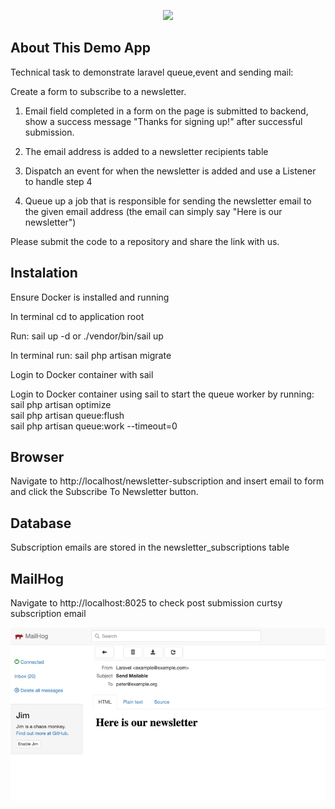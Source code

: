 <p align="center"><a href="https://laravel.com" target="_blank"><img src="https://raw.githubusercontent.com/laravel/art/master/logo-lockup/5%20SVG/2%20CMYK/1%20Full%20Color/laravel-logolockup-cmyk-red.svg" width="400"></a></p>



## About This Demo App

Technical task to demonstrate laravel queue,event and sending mail:

Create a form to subscribe to a newsletter.

1. Email field completed in a form on the page is submitted to backend, show a success message "Thanks for signing up!" after successful submission.

2. The email address is added to a newsletter recipients table

3. Dispatch an event for when the newsletter is added and use a Listener to handle step 4

4. Queue up a job that is responsible for sending the newsletter email to the given email address (the email can simply say "Here is our newsletter")

Please submit the code to a repository and share the link with us.


## Instalation

<p>Ensure Docker is installed and running</p>

<p>In terminal cd to application root</p>

<p>Run: sail up -d  or ./vendor/bin/sail up</p>
<p>In terminal run: sail php artisan migrate</p>

<p>Login to Docker container with sail</p>

<p>Login to Docker container using  sail to start the queue worker by running: <br/>sail php artisan optimize<br/>sail php artisan queue:flush<br/> sail php artisan queue:work --timeout=0</p>

## Browser
<p>Navigate to http://localhost/newsletter-subscription and insert email to form and click the Subscribe To Newsletter button. </p>

## Database
<p>Subscription emails are stored in the newsletter_subscriptions table</p>

## MailHog
<p>Navigate to http://localhost:8025 to check post submission curtsy subscription email</p>

![img.png](img.png)
